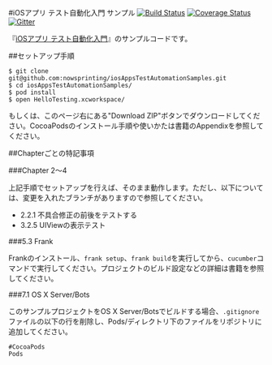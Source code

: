 #iOSアプリ テスト自動化入門 サンプル
[![Build Status](https://travis-ci.org/nowsprinting/iosAppsTestAutomationSamples.png?branch=master)](https://travis-ci.org/nowsprinting/iosAppsTestAutomationSamples)
[![Coverage Status](https://coveralls.io/repos/nowsprinting/iosAppsTestAutomationSamples/badge.png)](https://coveralls.io/r/nowsprinting/iosAppsTestAutomationSamples)
[![Gitter](https://badges.gitter.im/nowsprinting/iosAppsTestAutomationSamples.png)](https://gitter.im/nowsprinting/iosAppsTestAutomationSamples)


『[iOSアプリ テスト自動化入門](http://www.amazon.co.jp/exec/obidos/ASIN/4798040894/nowsprinting-22/)』のサンプルコードです。



##セットアップ手順

    $ git clone git@github.com:nowsprinting/iosAppsTestAutomationSamples.git
    $ cd iosAppsTestAutomationSamples/
    $ pod install
    $ open HelloTesting.xcworkspace/

もしくは、このページ右にある"Download ZIP"ボタンでダウンロードしてください。CocoaPodsのインストール手順や使いかたは書籍のAppendixを参照してください。



##Chapterごとの特記事項

###Chapter 2〜4

上記手順でセットアップを行えば、そのまま動作します。ただし、以下については、変更を入れたブランチがありますので参照してください。

- 2.2.1 不具合修正の前後をテストする
- 3.2.5 UIViewの表示テスト


###5.3 Frank

Frankのインストール、`frank setup`、`frank build`を実行してから、`cucumber`コマンドで実行してください。プロジェクトのビルド設定などの詳細は書籍を参照してください。


###7.1 OS X Server/Bots

このサンプルプロジェクトをOS X Server/Botsでビルドする場合、`.gitignore`ファイルの以下の行を削除し、Pods/ディレクトリ下のファイルをリポジトリに追加してください。

    #CocoaPods
    Pods
